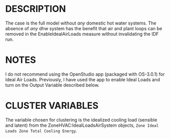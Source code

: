 # DESCRIPTION
The case is the full model without *any* domestic hot water systems. The absence of *any* dhw system has the benefit that air and plant loops can be removed in the EnableIdealAirLoads measure without invalidating the IDF run.

# NOTES
I do not recommend using the OpenStudio app (packaged with OS-3.0.1) for Ideal Air Loads. Previously, I have used the app to enable Ideal Loads and turn on the Output Variable described below.

# CLUSTER VARIABLES
The variable chosen for clustering is the idealized cooling load (sensible and latent) from the ZoneHVAC:IdealLoadsAirSystem objects, `Zone Ideal Loads Zone Total Cooling Energy`.